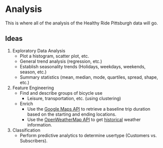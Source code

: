 # Analysis
This is where all of the analysis of the Healthy Ride Pittsburgh data will go.

## Ideas
1. Exploratory Data Analysis
    * Plot a histogram, scatter plot, etc.
    * General trend analysis (regression, etc.)
    * Establish seasonality trends (Holidays, weekdays, weekends, season, etc.)
    * Summary statistics (mean, median, mode, quartiles, spread, shape, etc.)
1. Feature Engineering
    * Find and describe groups of bicycle use
        * Leisure, transportation, etc. (using clustering)
    * Enrich
        * Use the [Google Maps API](https://developers.google.com/maps/) to retrieve a baseline trip duration based on the starting and ending locations.
        * Use the [OpenWeatherMap API](https://openweathermap.org/api) to get [historical](https://openweathermap.org/history) weather information.
1. Classification
    * Perform predictive analytics to determine usertype (Customers vs. Subscribers).

